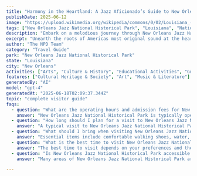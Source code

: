 ```yaml
---
title: "Harmony in the Heartland: A Jazz Aficionado’s Guide to New Orleans Jazz National Historical Park, Louisiana"
publishDate: 2025-06-12
image: "https://upload.wikimedia.org/wikipedia/commons/0/02/Louisiana_-_New_Orleans_Jazz_National_Historical_Park_-_20181015120434.jpg"
tags: ["New Orleans Jazz National Historical Park", "Louisiana", "National Parks", "Travel Guide", "New Orleans", "Outdoor Recreation", "Family Travel", "Adventure"]
description: "Embark on a melodious journey through New Orleans Jazz National Historical Park and experience the birthplace of jazz. Located in the vibrant French Quarter ..."
excerpt: "Unearth the roots of Americas most original sound at the heart of its birthplace - The New Orleans Jazz National Historical Park, Louisiana."
author: "The NPD Team"
category: "Travel Guide"
park: "New Orleans Jazz National Historical Park"
state: "Louisiana"
city: "New Orleans"
activities: ["Arts", "Culture & History", "Educational Activities", "Guided & Self-Guided Tours"]
features: ["Cultural Heritage & Society", "Art", "Music & Literature"]
generatedBy: "AI"
model: "gpt-4"
generatedAt: "2025-06-18T02:09:37.344Z"
topic: "complete visitor guide"
faqs:
  - question: "What are the operating hours and admission fees for New Orleans Jazz National Historical Park?"
    answer: "New Orleans Jazz National Historical Park is typically open year-round, though specific hours may vary by season. Most national parks charge an entrance fee, but some sites are free to visit. Check the official NPS website for current hours and fee information."
  - question: "How long should I plan for a visit to New Orleans Jazz National Historical Park?"
    answer: "A typical visit to New Orleans Jazz National Historical Park can range from a few hours to a full day, depending on your interests and the activities you choose. Allow extra time for hiking, photography, and exploring visitor centers."
  - question: "What should I bring when visiting New Orleans Jazz National Historical Park?"
    answer: "Essential items include comfortable walking shoes, water, snacks, sunscreen, and weather-appropriate clothing. Bring a camera to capture the scenic views and consider binoculars for wildlife viewing."
  - question: "What is the best time to visit New Orleans Jazz National Historical Park?"
    answer: "The best time to visit depends on your preferences and the activities you plan to enjoy. Spring and fall often offer pleasant weather and fewer crowds, while summer provides the longest daylight hours."
  - question: "Is New Orleans Jazz National Historical Park accessible for visitors with mobility needs?"
    answer: "Many areas of New Orleans Jazz National Historical Park are accessible to visitors with mobility needs, including paved trails and accessible facilities. Contact the park directly for specific accessibility information and current conditions."

---
```


